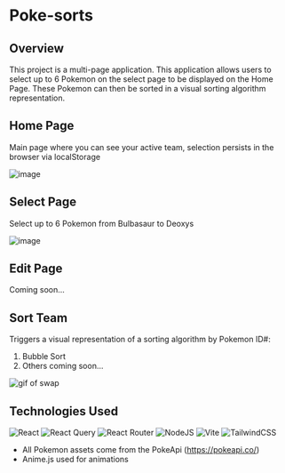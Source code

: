 # Poke-sorts

## Overview

This project is a multi-page application. This application allows users to select up to 6 Pokemon on the select page to be displayed on the Home Page. These Pokemon can then be sorted in a visual sorting algorithm representation.

## Home Page
Main page where you can see your active team, selection persists in the browser via localStorage

![image](https://github.com/palexandre1/Poke-sorts/assets/19582756/415877ec-e7ed-4361-affe-74f55c155aec)


## Select Page
Select up to 6 Pokemon from Bulbasaur to Deoxys

![image](https://github.com/palexandre1/Poke-sorts/assets/19582756/e0f3a7d6-4ee6-4766-bb94-f819ca883c2b)


## Edit Page
Coming soon...

## Sort Team
Triggers a visual representation of a sorting algorithm by Pokemon ID#:
1. Bubble Sort
2. Others coming soon...

![gif of swap](https://media.giphy.com/media/v1.Y2lkPTc5MGI3NjExdTB4NDFrbnY0eXh3ZjQ1bHR0MDR0N3BnNWloZG5zZDNrajVoZzNpYSZlcD12MV9pbnRlcm5hbF9naWZfYnlfaWQmY3Q9Zw/NHoELEluUOIhDWLGUZ/giphy.gif)



## Technologies Used
![React](https://img.shields.io/badge/react-%2320232a.svg?style=for-the-badge&logo=react&logoColor=%2361DAFB)
![React Query](https://img.shields.io/badge/-React%20Query-FF4154?style=for-the-badge&logo=react%20query&logoColor=white)
![React Router](https://img.shields.io/badge/React_Router-CA4245?style=for-the-badge&logo=react-router&logoColor=white)
![NodeJS](https://img.shields.io/badge/node.js-6DA55F?style=for-the-badge&logo=node.js&logoColor=white)
![Vite](https://img.shields.io/badge/vite-%23646CFF.svg?style=for-the-badge&logo=vite&logoColor=white)
![TailwindCSS](https://img.shields.io/badge/tailwindcss-%2338B2AC.svg?style=for-the-badge&logo=tailwind-css&logoColor=white)
- All Pokemon assets come from the PokeApi (https://pokeapi.co/)
- Anime.js used for animations
